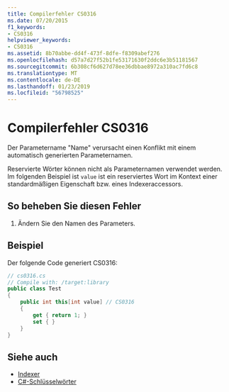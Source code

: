 ```yaml
---
title: Compilerfehler CS0316
ms.date: 07/20/2015
f1_keywords:
- CS0316
helpviewer_keywords:
- CS0316
ms.assetid: 8b70abbe-dd4f-473f-8dfe-f8309abef276
ms.openlocfilehash: d57a7d27f52b1fe53171630f2ddc6e3b51181567
ms.sourcegitcommit: 6b308cf6d627d78ee36dbbae8972a310ac7fd6c8
ms.translationtype: MT
ms.contentlocale: de-DE
ms.lasthandoff: 01/23/2019
ms.locfileid: "56798525"
---
```

# <a name="compiler-error-cs0316"></a>Compilerfehler CS0316
Der Parametername "Name" verursacht einen Konflikt mit einem automatisch generierten Parameternamen.  
  
 Reservierte Wörter können nicht als Parameternamen verwendet werden. Im folgenden Beispiel ist `value` ist ein reserviertes Wort im Kontext einer standardmäßigen Eigenschaft bzw. eines Indexeraccessors.  
  
## <a name="to-correct-this-error"></a>So beheben Sie diesen Fehler  
  
1.  Ändern Sie den Namen des Parameters.  
  
## <a name="example"></a>Beispiel  
 Der folgende Code generiert CS0316:  
  
```csharp  
// cs0316.cs  
// Compile with: /target:library  
public class Test  
{  
    public int this[int value] // CS0316  
    {  
        get { return 1; }  
        set { }  
    }  
}  
```  
  
## <a name="see-also"></a>Siehe auch

- [Indexer](../../csharp/programming-guide/indexers/index.md)
- [C#-Schlüsselwörter](../../csharp/language-reference/keywords/index.md)
